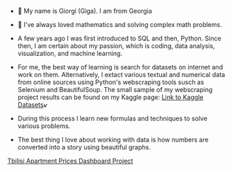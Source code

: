 - 👋 My name is Giorgi (Giga). I am from Georgia
- 👀 I've always loved mathematics and solving complex math problems.
- A few years ago I was first introduced to SQL and then, Python. Since then, I am certain about my passion, which is coding, data analysis, visualization, and machine learning.
- For me, the best way of learning is search for datasets on internet and work on them. Alternatively, I extact various textual and numerical data from online sources using Python's webscraping tools susch as Selenium and BeautifulSoup. The small sample of my webscraping project results can be found on my Kaggle page:  [Link to Kaggle Datasets](http://beridzeg45.pythonanywhere.com/)<img src="https://www.kaggle.com/static/images/site-logo.svg" alt="Kaggle Logo" width="10" height="10">

- During this process I learn new formulas and techniques to solve various problems.
- The best thing I love about working with data is how numbers are converted into a story using beautiful graphs.

[Tbilisi Apartment Prices Dashboard Project](http://beridzeg45.pythonanywhere.com/)
